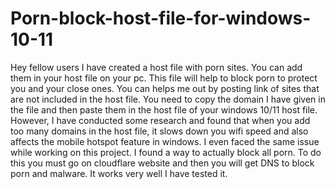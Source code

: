 # Porn-block-host-file-for-windows-10-11
Hey fellow users I have created a host file with porn sites. You can add them in your host file on your pc. This file will help to block porn to protect you and your close ones. You can helps me out by posting link of sites that are not included in the host file. You need to copy the domain I have given in the file and then paste them in the host file of your windows 10/11 host file. However, I have conducted some research and found that when you add too many domains in the host file, it slows down you wifi speed and also affects the mobile hotspot feature in windows. I even faced the same issue while working on this project. I found a way to actually block all porn. To do this you must go on cloudflare website and then you will get DNS to block porn and malware. It works very well I have tested it. 
